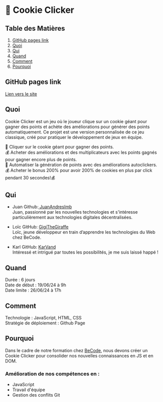 # 🍪 Cookie Clicker   
     
## Table des Matières    
      
1. [GitHub pages link](#github-pages-link)    
2. [Quoi](#quoi)    
3. [Qui](#qui)    
4. [Quand](#quand)    
5. [Comment](#comment)    
6. [Pourquoi](#pourquoi)    
       
## GitHub pages link    
     
[Lien vers le site](https://gigithegiraffe.github.io/CookieClicker/)     
    
## Quoi    
     
Cookie Clicker est un jeu où le joueur clique sur un cookie géant pour gagner des points et achète des améliorations pour générer des points automatiquement. Ce projet est une version personnalisée de ce jeu classique, créé pour pratiquer le développement de jeux en équipe.     
    
🍪 Cliquer sur le cookie géant pour gagner des points.     
💰 Acheter des améliorations et des multiplicateurs avec les points gagnés pour gagner encore plus de points.    
🤖 Automatiser la génération de points avec des améliorations autoclickers.     
💰 Acheter le bonus 200% pour avoir 200% de cookies en plus par click pendant 30 secondes!💰     
     
## Qui     
     
- Juan Github:[ JuanAndresImb](https://github.com/JuanAndresImb)      
Juan, passionné par les nouvelles technologies et s'intéresse particulièrement aux technologies digitales décentralisées.     
    
- Loïc GitHub: [GigiTheGiraffe](https://github.com/GigiTheGiraffe)        
Loïc, jeune développeur en train d’apprendre les technologies du Web chez BeCode.     
    
- Karl GitHub: [KarVand](https://github.com/KarlVand)       
Intéressé et intrigué par toutes les possibilités, je me suis laissé happé !        
    
## Quand      
    
Durée : 6 jours       
Date de début : 19/06/24 à 9h       
Date limite : 26/06/24 à 17h        
    
## Comment          
    
Technologie : JavaScript, HTML, CSS       
Stratégie de déploiement : Github Page        
    
## Pourquoi         
    
Dans le cadre de notre formation chez [BeCode](https://becode.org/fr/), nous devons créer un Cookie Clicker pour consolider nos nouvelles connaissances en JS et en DOM.          
    
### Amélioration de nos compétences en :          
- JavaScript          
- Travail d'équipe          
- Gestion des conflits Git          
